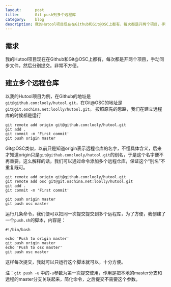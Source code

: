 ```yaml
---
layout:      post
title:       Git push到多个远程库
category:    blog
description: 我的Hutool项目现在在Github和Git@OSC上都有，每次都是开两个项目，手动同步文件，然后分别提交。后来发现可以一个项目同时提交到多个远程库，还真是方便。
---
```


## 需求
我的Hutool项目现在在Github和Git@OSC上都有，每次都是开两个项目，手动同步文件，然后分别提交。非常不方便。

## 建立多个远程仓库
以我的Hutool项目为例，在Github的地址是`git@github.com:looly/hutool.git`，在Git@OSC的地址是`git@git.oschina.net:loolly/hutool.git`。
按照原先的思路，我们在建立远程库的时候都是运行
    
    git remote add origin git@github.com:looly/hutool.git
    git add .
    git commit -m 'First commit'
    git push origin master

Git@OSC类似，以前只是知道origin表示远程仓库的名字，不懂具体含义，后来才知道origin只是`git@github.com:looly/hutool.git`的别名，于是这个名字便不再重要。这么解释的话，我们可以通过命令添加多个远程仓库，保证这个“别名”不重复既可。

    git remote add origin git@github.com:looly/hutool.git
    git remote add osc git@git.oschina.net:loolly/hutool.git
    git add .
    git commit -m 'First commit'

    git push origin master
    git push osc master

运行几条命令，我们便可以把同一次提交提交到多个远程库，为了方便，我创建了一个`push.sh`的脚本，内容是：

    #!/bin/bash
    
    echo 'Push to origin master'
    git push origin master
    echo 'Push to osc master'
    git push osc master

这样每次提交，我就可以只运行这个脚本就可以，十分方便。

注：`git push -u` 中的`-u`参数为第一次提交使用，作用是把本地的master分支和远程的master分支关联起来，简化命令，之后提交不需要这个参数。